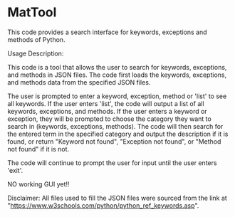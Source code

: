 # MatTool
This code provides a search interface for keywords, exceptions and methods of Python.


Usage Description:

This code is a tool that allows the user to search for keywords, exceptions, and methods in JSON files. The code first loads the keywords, exceptions, and methods data from the specified JSON files.

The user is prompted to enter a keyword, exception, method or 'list' to see all keywords. If the user enters 'list', the code will output a list of all keywords, exceptions, and methods. If the user enters a keyword or exception, they will be prompted to choose the category they want to search in (keywords, exceptions, methods). The code will then search for the entered term in the specified category and output the description if it is found, or return "Keyword not found", "Exception not found", or "Method not found" if it is not.

The code will continue to prompt the user for input until the user enters 'exit'.

NO working GUI yet!!


Disclaimer:
All files used to fill the JSON files were sourced from the link at "https://www.w3schools.com/python/python_ref_keywords.asp".
